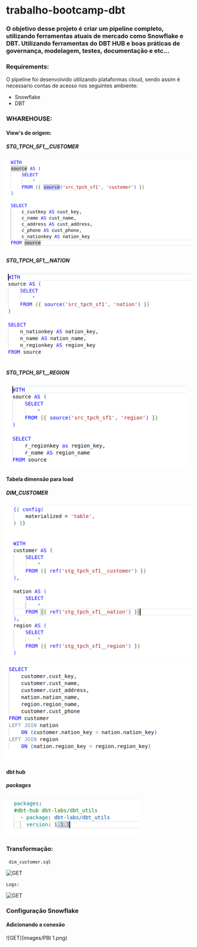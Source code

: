 # trabalho-bootcamp-dbt

### O objetivo desse projeto é criar um pipeline completo, utilizando ferramentas atuais de mercado como Snowflake e DBT. Utilizando ferramentas do DBT HUB e boas práticas de governança, modelagem, testes, documentação e etc...

### Requirements:

O pipeline foi desenvolvido utilizando plataformas cloud, sendo assim é necessario contas de acesso nos seguintes ambiente:

- Snowflake
- DBT

### WHAREHOUSE:

#### View's de origem:
   ##### STG_TPCH_SF1__CUSTOMER

![GET](images/customer.png)

   ##### STG_TPCH_SF1__NATION

![GET](images/nation.png)

   ##### STG_TPCH_SF1__REGION

![GET](images/region.png)

#### Tabela dimensão para load
   ##### DIM_CUSTOMER

![GET](images/dim_customer1.png)
![GET](images/dim_customer2.png)


#### dbt hub
   ##### packages 
![GET](images/packages.png)
   


### Transformação:
 
     dim_customer.sql

![GET](images/flow.png)
    
    Logs:
![GET](images/execute.png)

### Configuração Snowflake

   #### Adicionando a conexão

![GET](images/PBI 1.png)


